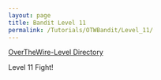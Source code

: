 ```yaml
---
layout: page
title: Bandit Level 11
permalink: /Tutorials/OTWBandit/Level_11/
---
```

[OverTheWire-Level Directory](https://zacvr.github.io/Tutorials/OTWBandit/)

Level 11 Fight!
